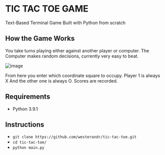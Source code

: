 # TIC TAC TOE GAME

Text-Based Terminal Game
Built with Python from scratch

## How the Game Works

You take turns playing either against another player or computer.
The Computer makes random decisions, currently very easy to beat.

![image](https://github.com/westerandr/tic-tac-toe/assets/20700150/e3c5dabd-52e0-432b-a72f-094335676790)

From here you enter which coordinate square to occupy.
Player 1 is always X
And the other one is always O.
Scores are recorded.

## Requirements

* Python 3.9.1

## Instructions

* `git clone https://github.com/westerandr/tic-tac-toe.git`
* `cd tic-tac-toe/`
* `python main.py`

